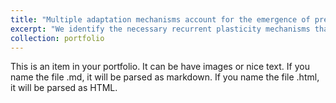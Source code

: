 ```yaml
---
title: "Multiple adaptation mechanisms account for the emergence of prediction error responses in V1"
excerpt: "We identify the necessary recurrent plasticity mechanisms that explain the adaptation of responses to repeated stimulus presentations and the emergence of prediction error responses in a recurrent circuit model with multiple interneuron sub-types. <br/><img src='/images/500x300.png'>"
collection: portfolio
---
```


This is an item in your portfolio. It can be have images or nice text. If you name the file .md, it will be parsed as markdown. If you name the file .html, it will be parsed as HTML. 
